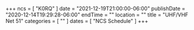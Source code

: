 +++
ncs = [ "K0RQ" ]
date = "2021-12-19T21:00:00-06:00"
publishDate = "2020-12-14T19:29:28-06:00"
endTime = ""
location = ""
title = "UHF/VHF Net 51"
categories = [ "" ]
dates = [ "NCS Schedule" ]
+++
